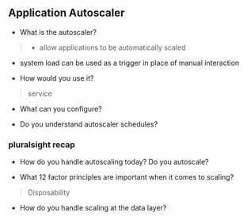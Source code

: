 ## Application Autoscaler

- What is the autoscaler?

> - allow applications to be automatically scaled
- system load can be used as a trigger in place of manual interaction

- How would you use it?

> service

- What can you configure?

> 

- Do you understand autoscaler schedules?


### pluralsight recap

- How do you handle autoscaling today? Do you autoscale?

- What 12 factor principles are important when it comes to scaling?

> Disposability

- How do you handle scaling at the data layer?

> 
